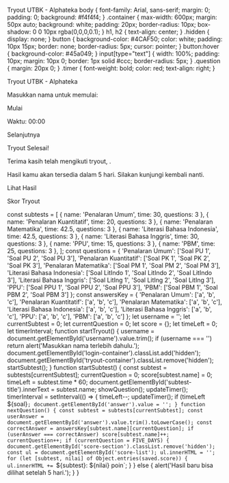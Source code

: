 Tryout UTBK - Alphateka body { font-family: Arial, sans-serif; margin: 0; padding: 0; background: #f4f4f4; } .container { max-width: 600px; margin: 50px auto; background: white; padding: 20px; border-radius: 10px; box-shadow: 0 0 10px rgba(0,0,0,0.1); } h1, h2 { text-align: center; } .hidden { display: none; } button { background-color: #4CAF50; color: white; padding: 10px 15px; border: none; border-radius: 5px; cursor: pointer; } button:hover { background-color: #45a049; } input[type="text"] { width: 100%; padding: 10px; margin: 10px 0; border: 1px solid #ccc; border-radius: 5px; } .question { margin: 20px 0; } .timer { font-weight: bold; color: red; text-align: right; } 

Tryout UTBK - Alphateka 

Masukkan nama untuk memulai:

Mulai 

Waktu: 00:00

Selanjutnya 

Tryout Selesai! 

Terima kasih telah mengikuti tryout, .

Hasil kamu akan tersedia dalam 5 hari. Silakan kunjungi kembali nanti.

Lihat Hasil 

Skor Tryout 

const subtests = [ { name: 'Penalaran Umum', time: 30, questions: 3 }, { name: 'Penalaran Kuantitatif', time: 20, questions: 3 }, { name: 'Penalaran Matematika', time: 42.5, questions: 3 }, { name: 'Literasi Bahasa Indonesia', time: 42.5, questions: 3 }, { name: 'Literasi Bahasa Inggris', time: 30, questions: 3 }, { name: 'PPU', time: 15, questions: 3 }, { name: 'PBM', time: 25, questions: 3 }, ]; const questions = { 'Penalaran Umum': ['Soal PU 1', 'Soal PU 2', 'Soal PU 3'], 'Penalaran Kuantitatif': ['Soal PK 1', 'Soal PK 2', 'Soal PK 3'], 'Penalaran Matematika': ['Soal PM 1', 'Soal PM 2', 'Soal PM 3'], 'Literasi Bahasa Indonesia': ['Soal LitIndo 1', 'Soal LitIndo 2', 'Soal LitIndo 3'], 'Literasi Bahasa Inggris': ['Soal LitIng 1', 'Soal LitIng 2', 'Soal LitIng 3'], 'PPU': ['Soal PPU 1', 'Soal PPU 2', 'Soal PPU 3'], 'PBM': ['Soal PBM 1', 'Soal PBM 2', 'Soal PBM 3'] }; const answersKey = { 'Penalaran Umum': ['a', 'b', 'c'], 'Penalaran Kuantitatif': ['a', 'b', 'c'], 'Penalaran Matematika': ['a', 'b', 'c'], 'Literasi Bahasa Indonesia': ['a', 'b', 'c'], 'Literasi Bahasa Inggris': ['a', 'b', 'c'], 'PPU': ['a', 'b', 'c'], 'PBM': ['a', 'b', 'c'] }; let username = ''; let currentSubtest = 0; let currentQuestion = 0; let score = {}; let timeLeft = 0; let timerInterval; function startTryout() { username = document.getElementById('username').value.trim(); if (username === '') return alert('Masukkan nama terlebih dahulu.'); document.getElementById('login-container').classList.add('hidden'); document.getElementById('tryout-container').classList.remove('hidden'); startSubtest(); } function startSubtest() { const subtest = subtests[currentSubtest]; currentQuestion = 0; score[subtest.name] = 0; timeLeft = subtest.time * 60; document.getElementById('subtest-title').innerText = subtest.name; showQuestion(); updateTimer(); timerInterval = setInterval(() => { timeLeft--; updateTimer(); if (timeLeft ${soal}`; document.getElementById('answer').value = ''; } function nextQuestion() { const subtest = subtests[currentSubtest]; const userAnswer = document.getElementById('answer').value.trim().toLowerCase(); const correctAnswer = answersKey[subtest.name][currentQuestion]; if (userAnswer === correctAnswer) score[subtest.name]++; currentQuestion++; if (currentQuestion = FIVE_DAYS) { document.getElementById('score-section').classList.remove('hidden'); const ul = document.getElementById('score-list'); ul.innerHTML = ''; for (let [subtest, nilai] of Object.entries(saved.score)) { ul.innerHTML += `${subtest}: ${nilai} poin`; } } else { alert('Hasil baru bisa dilihat setelah 5 hari.'); } } 
